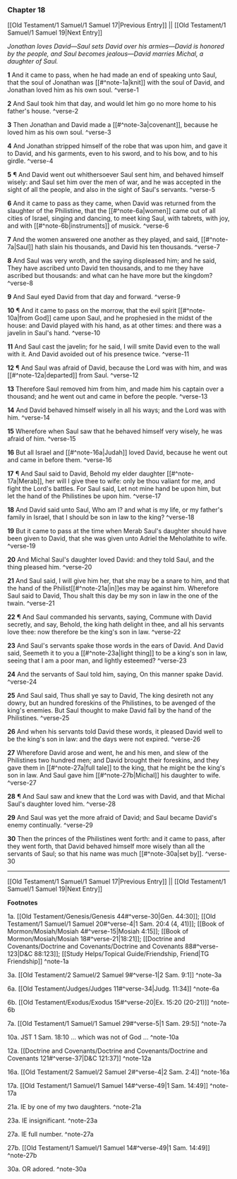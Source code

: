 ### Chapter 18

[[Old Testament/1 Samuel/1 Samuel 17|Previous Entry]]  ||  [[Old Testament/1 Samuel/1 Samuel 19|Next Entry]]

*Jonathan loves David—Saul sets David over his armies—David is honored by the people, and Saul becomes jealous—David marries Michal, a daughter of Saul.*

**1**  And it came to pass, when he had made an end of speaking unto Saul, that the soul of Jonathan was [[#^note-1a|knit]] with the soul of David, and Jonathan loved him as his own soul. ^verse-1

**2**  And Saul took him that day, and would let him go no more home to his father's house. ^verse-2

**3**  Then Jonathan and David made a [[#^note-3a|covenant]], because he loved him as his own soul. ^verse-3

**4**  And Jonathan stripped himself of the robe that was upon him, and gave it to David, and his garments, even to his sword, and to his bow, and to his girdle. ^verse-4

**5**  ¶ And David went out whithersoever Saul sent him, and behaved himself wisely: and Saul set him over the men of war, and he was accepted in the sight of all the people, and also in the sight of Saul's servants. ^verse-5

**6**  And it came to pass as they came, when David was returned from the slaughter of the Philistine, that the [[#^note-6a|women]] came out of all cities of Israel, singing and dancing, to meet king Saul, with tabrets, with joy, and with [[#^note-6b|instruments]] of musick. ^verse-6

**7**  And the women answered one another as they played, and said, [[#^note-7a|Saul]] hath slain his thousands, and David his ten thousands. ^verse-7

**8**  And Saul was very wroth, and the saying displeased him; and he said, They have ascribed unto David ten thousands, and to me they have ascribed but thousands: and what can he have more but the kingdom? ^verse-8

**9**  And Saul eyed David from that day and forward. ^verse-9

**10**  ¶ And it came to pass on the morrow, that the evil spirit [[#^note-10a|from God]] came upon Saul, and he prophesied in the midst of the house: and David played with his hand, as at other times: and there was a javelin in Saul's hand. ^verse-10

**11**  And Saul cast the javelin; for he said, I will smite David even to the wall with it. And David avoided out of his presence twice. ^verse-11

**12**  ¶ And Saul was afraid of David, because the Lord was with him, and was [[#^note-12a|departed]] from Saul. ^verse-12

**13**  Therefore Saul removed him from him, and made him his captain over a thousand; and he went out and came in before the people. ^verse-13

**14**  And David behaved himself wisely in all his ways; and the Lord was with him. ^verse-14

**15**  Wherefore when Saul saw that he behaved himself very wisely, he was afraid of him. ^verse-15

**16**  But all Israel and [[#^note-16a|Judah]] loved David, because he went out and came in before them. ^verse-16

**17**  ¶ And Saul said to David, Behold my elder daughter [[#^note-17a|Merab]], her will I give thee to wife: only be thou valiant for me, and fight the Lord's battles. For Saul said, Let not mine hand be upon him, but let the hand of the Philistines be upon him. ^verse-17

**18**  And David said unto Saul, Who am I? and what is my life, or my father's family in Israel, that I should be son in law to the king? ^verse-18

**19**  But it came to pass at the time when Merab Saul's daughter should have been given to David, that she was given unto Adriel the Meholathite to wife. ^verse-19

**20**  And Michal Saul's daughter loved David: and they told Saul, and the thing pleased him. ^verse-20

**21**  And Saul said, I will give him her, that she may be a snare to him, and that the hand of the Philist[[#^note-21a|in]]es may be against him. Wherefore Saul said to David, Thou shalt this day be my son in law in the one of the twain. ^verse-21

**22**  ¶ And Saul commanded his servants, saying, Commune with David secretly, and say, Behold, the king hath delight in thee, and all his servants love thee: now therefore be the king's son in law. ^verse-22

**23**  And Saul's servants spake those words in the ears of David. And David said, Seemeth it to you a [[#^note-23a|light thing]] to be a king's son in law, seeing that I am a poor man, and lightly esteemed? ^verse-23

**24**  And the servants of Saul told him, saying, On this manner spake David. ^verse-24

**25**  And Saul said, Thus shall ye say to David, The king desireth not any dowry, but an hundred foreskins of the Philistines, to be avenged of the king's enemies. But Saul thought to make David fall by the hand of the Philistines. ^verse-25

**26**  And when his servants told David these words, it pleased David well to be the king's son in law: and the days were not expired. ^verse-26

**27**  Wherefore David arose and went, he and his men, and slew of the Philistines two hundred men; and David brought their foreskins, and they gave them in [[#^note-27a|full tale]] to the king, that he might be the king's son in law. And Saul gave him [[#^note-27b|Michal]] his daughter to wife. ^verse-27

**28**  ¶ And Saul saw and knew that the Lord was with David, and that Michal Saul's daughter loved him. ^verse-28

**29**  And Saul was yet the more afraid of David; and Saul became David's enemy continually. ^verse-29

**30**  Then the princes of the Philistines went forth: and it came to pass, after they went forth, that David behaved himself more wisely than all the servants of Saul; so that his name was much [[#^note-30a|set by]]. ^verse-30


---
[[Old Testament/1 Samuel/1 Samuel 17|Previous Entry]]  ||  [[Old Testament/1 Samuel/1 Samuel 19|Next Entry]]


**Footnotes**


1a. [[Old Testament/Genesis/Genesis 44#^verse-30|Gen. 44:30]]; [[Old Testament/1 Samuel/1 Samuel 20#^verse-4|1 Sam. 20:4 (4, 41)]]; [[Book of Mormon/Mosiah/Mosiah 4#^verse-15|Mosiah 4:15]]; [[Book of Mormon/Mosiah/Mosiah 18#^verse-21|18:21]]; [[Doctrine and Covenants/Doctrine and Covenants/Doctrine and Covenants 88#^verse-123|D&C 88:123]]; [[Study Helps/Topical Guide/Friendship, Friend|TG Friendship]] ^note-1a

3a. [[Old Testament/2 Samuel/2 Samuel 9#^verse-1|2 Sam. 9:1]] ^note-3a

6a. [[Old Testament/Judges/Judges 11#^verse-34|Judg. 11:34]] ^note-6a

6b. [[Old Testament/Exodus/Exodus 15#^verse-20|Ex. 15:20 (20-21)]] ^note-6b

7a. [[Old Testament/1 Samuel/1 Samuel 29#^verse-5|1 Sam. 29:5]] ^note-7a

10a. JST 1 Sam. 18:10 ... which was not of God ... ^note-10a

12a. [[Doctrine and Covenants/Doctrine and Covenants/Doctrine and Covenants 121#^verse-37|D&C 121:37]] ^note-12a

16a. [[Old Testament/2 Samuel/2 Samuel 2#^verse-4|2 Sam. 2:4]] ^note-16a

17a. [[Old Testament/1 Samuel/1 Samuel 14#^verse-49|1 Sam. 14:49]] ^note-17a

21a. IE by one of my two daughters. ^note-21a

23a. IE insignificant. ^note-23a

27a. IE full number. ^note-27a

27b. [[Old Testament/1 Samuel/1 Samuel 14#^verse-49|1 Sam. 14:49]] ^note-27b

30a. OR adored. ^note-30a